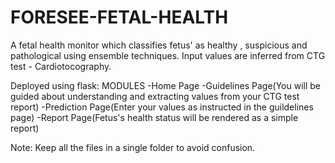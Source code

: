 # FORESEE-FETAL-HEALTH
A fetal health monitor which classifies fetus' as healthy , suspicious and pathological using ensemble techniques. Input values are inferred from CTG test - Cardiotocography. 

Deployed using flask:
MODULES
-Home Page
-Guidelines Page(You will be guided about understanding and extracting values from your CTG test report)
-Prediction Page(Enter your values as instructed in the guildelines page)
-Report Page(Fetus's health status will be rendered as a simple report)

Note: Keep all the files in a single folder to avoid confusion.

